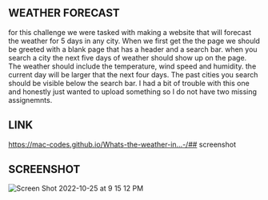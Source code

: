 ## WEATHER FORECAST
for this challenge we were tasked with making a website that will forecast the weather for 5 days in any city. When we first get the the page we should be greeted with a blank page that has a header and a search bar. when you search a city the next five days of weather should show up on the page. The weather should include the temperature, wind speed and humidity. the current day will be larger that the next four days. The past cities you search should be visible below the search bar. I had a bit of trouble with this one and honestly just wanted to upload something so I do not have two missing assignemnts. 

## LINK

https://mac-codes.github.io/Whats-the-weather-in...-/## screenshot


## SCREENSHOT

![Screen Shot 2022-10-25 at 9 15 12 PM](https://user-images.githubusercontent.com/102085405/197918688-a2e67039-e849-4e78-af0a-5c372262f895.png)
